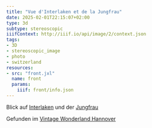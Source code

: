 ```yaml
---
title: "Vue d'Interlaken et de la Jungfrau"
date: 2025-02-01T22:15:07+02:00
type: 3d
subtype: stereoscopic
iiifContext: http://iiif.io/api/image/2/context.json
tags:
- 3D
- stereoscopic_image
- photo
- switzerland
resources:
- src: "front.jxl"
  name: front
  params:
    iiif: front/info.json
---
```


Blick auf [Interlaken](https://de.wikipedia.org/wiki/Interlaken) und der [Jungfrau](https://de.wikipedia.org/wiki/Jungfrau_(Berg))
<!--more-->
<div class="source">Gefunden im <a href="https://www.facebook.com/vintagebythesea">Vintage Wonderland Hannover</a></div>
